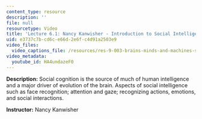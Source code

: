 ```yaml
---
content_type: resource
description: ''
file: null
resourcetype: Video
title: 'Lecture 6.1: Nancy Kanwisher - Introduction to Social Intelligence'
uid: e3737c7b-cd6c-e66d-2e6f-c4d91a2503e9
video_files:
  video_captions_file: /resources/res-9-003-brains-minds-and-machines-summer-course-summer-2015/unit-6.-social-intelligence/lecture-6.1-nancy-kanwisher-introduction-to-social-intelligence/HA4undazeF0.vtt
video_metadata:
  youtube_id: HA4undazeF0
---
```


**Description:** Social cognition is the source of much of human intelligence and a major driver of evolution of the brain. Aspects of social intelligence such as face recognition; attention and gaze; recognizing actions, emotions, and social interactions.

**Instructor:** Nancy Kanwisher